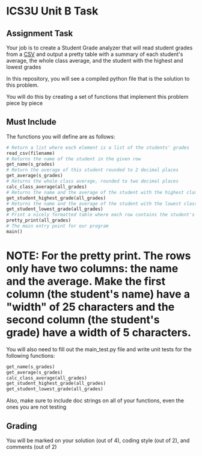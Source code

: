 # ICS3U Unit B Task

## Assignment Task
Your job is to create a Student Grade analyzer that will read student grades from a [CSV](https://docs.python.org/3/library/csv.html) and output a pretty table with a summary of each student's average, the whole class average, and the student with the highest and lowest grades

In this repository, you will see a compiled python file that is the solution to this problem. 

You will do this by creating a set of functions that implement this problem piece by piece

## Must Include
The functions you will define are as follows:

```python
# Return a list where each element is a list of the students' grades
read_csv(filename) 
# Returns the name of the student in the given row
get_name(s_grades) 
# Return the average of this student rounded to 2 decimal places
get_average(s_grades) 
# Returns the whole class average, rounded to two decimal places
calc_class_average(all_grades) 
# Returns the name and the average of the student with the highest class average 
get_student_highest_grade(all_grades) 
# Returns the name and the average of the student with the lowest class average 
get_student_lowest_grade(all_grades) 
# Print a nicely formatted table where each row contains the student's name and average
pretty_print(all_grades) 
# The main entry point for our program
main() 
```

# NOTE: For the pretty print. The rows only have two columns: the name and the average. Make the first column (the student's name) have a "width" of 25 characters and the second column (the student's grade) have a width of 5 characters.

You will also need to fill out the main_test.py file and write unit tests for the following functions:
```python
get_name(s_grades)
get_average(s_grades)
calc_class_average(all_grades)
get_student_highest_grade(all_grades)
get_student_lowest_grade(all_grades)
```

Also, make sure to include doc strings on all of your functions, even the ones you are not testing

## Grading
You will be marked on your solution (out of 4), coding style (out of 2), and comments (out of 2)

